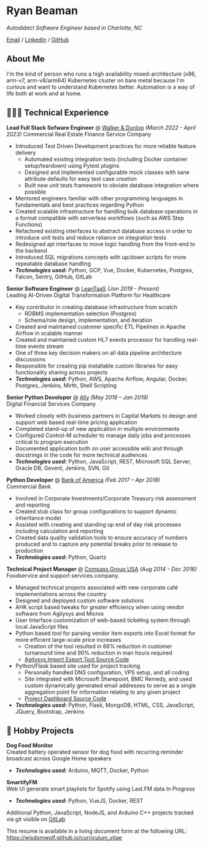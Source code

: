 # Ryan Beaman

_Autodidact Software Engineer based in Charlotte, NC_

[Email](mailto:wisdomwolf@gmail.com) / [LinkedIn](https://www.linkedin.com/in/ryan-beaman-6b0924121) / [GitHub](https://github.com/WisdomWolf/)

## About Me
I'm the kind of person who runs a high availability mixed-architecture (x86, arm-v7, arm-v8/arm64) Kubernetes cluster on bare metal because I'm curious and want to understand Kubernetes better.  Automation is a way of life both at work and at home.

## 👩🏼‍💻 Technical Experience

**Lead Full Stack Sofware Engineer** @ [Walker & Dunlop](https://walkerdunlop.com) _(March 2022 - April 2023)_
Commercial Real Estate Finance Service Company
  - Introduced Test Driven Development practices for more reliable feature delivery
    - Automated existing integration tests (including Docker container setup/teardown) using Pytest plugins
    - Designed and implemented configurable mock classes with sane attribute defaults for easy test case creation
    - Built new unit tests framework to obviate database integration where possible
  - Mentored engineers familiar with other programming languages in fundamentals and best practices regarding Python
  - Created scalable infrastructure for handling bulk database operations in a format compatible with serverless workflows (such as AWS Step Functions)
  - Refactored existing interfaces to abstract database access in order to introduce unit tests and reduce reliance on integration tests
  - Redesigned api interfaces to move logic handling from the front-end to the backend
  - Introduced SQL migrations concepts with up/down scripts for more repeatable database handling
  - **_Technologies used:_** Python, GCP, Vue, Docker, Kubernetes, Postgres, Falcon, Sentry, GitHub, GitLab

**Senior Software Engineer** @ [LeanTaaS](https://leantaas.com/) _(Jan 2019 - Present)_  
Leading AI-Driven Digital Transformation Platform for Healthcare
  - Key contributor in creating database infrastructure from scratch
    - RDBMS implementation selection (Postgres)
    - Schema/role design, implementation, and iteration
  - Created and maintained customer specific ETL Pipelines in Apache Airflow in scalable manner
  - Created and maintained custom HL7 events processor for handling real-time events stream
  - One of three key decision makers on all data pipeline architecture discussions
  - Responsible for creating pip installable custom libraries for easy functionality sharing across projects
  - **_Technologies used:_** Python, AWS, Apache Airflow, Angular, Docker, Postgres, Jenkins, Mirth, Shell Scripting  

**Senior Python Developer** @ [Ally](https://www.ally.com/) _(May 2018 – Jan 2019)_  
Digital Financial Services Company
  - Worked closely with business partners in Capital Markets to design and support web based real-time pricing application
  - Completed stand-up of new application in multiple environments
  - Configured Control-M scheduler to manage daily jobs and processes critical to program execution
  - Documented application both on user accessible wiki and through docstrings in the code for more technical audiences
  - **_Technologies used:_** Python, JavaScript, REST, Microsoft SQL Server, Oracle DB, Gevent, Jenkins, SVN, Git  

**Python Developer** @ [Bank of America](https://www.bankofamerica.com/) _(Feb 2017 – Apr 2018)_  
Commercial Bank
  - Involved in Corporate Investments/Corporate Treasury risk assessment and reporting
  - Created stub class for group configurations to support dynamic inheritance model
  - Assisted with creating and standing up end of day risk processes including calculation and reporting
  - Created data quality validation tools to ensure accuracy of numbers produced and to capture any potential breaks prior to release to production
  - **_Technologies used:_** Python, Quartz  

**Technical Project Manager** @ [Compass Group USA](https://www.compass-usa.com/) _(Aug 2014 - Dec 2016)_  
Foodservice and support services company.
  - Managed technical projects associated with new corporate café implementations across the country
  - Designed and deployed custom software solutions
  - AHK script based tweaks for greater efficiency when using vendor software from Agilysys and Micros
  - User Interface customization of web-based ticketing system through local JavaScript files
  - Python based tool for parsing vendor item exports into Excel format for more efficient large-scale price increases
    - Creation of the tool resulted in 66% reduction in customer turnaround time and 90% reduction in man hours required
    - [Agilysys Import Export Tool Source Code](https://bitbucket.org/compass_dataservices/agilysys-import-export-tools)
  - Python/Flask based site used for project tracking
    - Personally handled DNS configuration, VPS setup, and all coding
    - Site integrated with Microsoft Sharepoint, BMC Remedy, and used custom dynamically generated email addresses to serve as a single aggregation point for information relating to any given project
    - [Project Dashboard Source Code](https://bitbucket.org/compass_dataservices/project-dashboard)
  - **_Technologies used:_** Python, Flask, MongoDB, HTML, CSS, JavaScript, JQuery, Bootstrap, Jenkins  
  
## 📌 Hobby Projects
  
**Dog Food Monitor**  
Created battery operated sensor for dog food with recurring reminder broadcast across Google Home speakers
- **_Technologies used:_** Arduino, MQTT, Docker, Python  

**SmartifyFM**  
Web UI generate smart playlists for Spotify using Last.FM data _In Progress_
- **_Technologies used:_** Python, VueJS, Docker, REST  

Additional Python, JavaScript, NodeJS, and Arduino C++ projects tracked via git visible on [GitLab](https://gitlab.com/users/wisdomwolf/projects)

This resume is available in a living document form at the following URL: https://wisdomwolf.github.io/curriculum_vitae  
<!-- [Download PDF Copy](https://wise-pdf-downloader.herokuapp.com/download) -->
